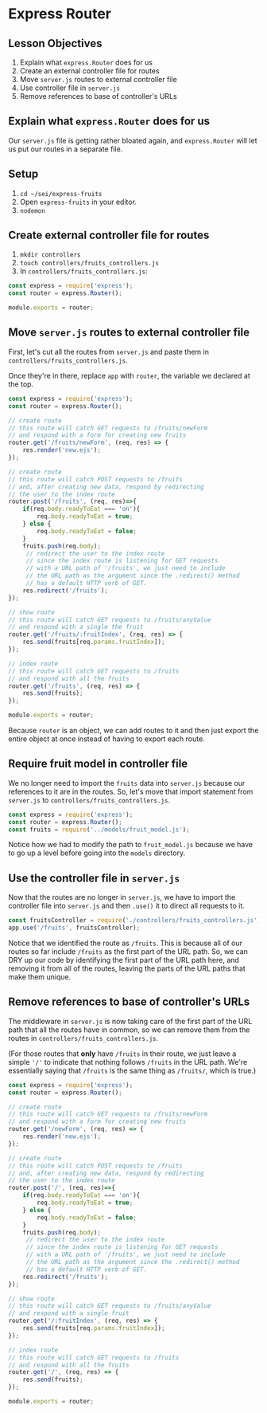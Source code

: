 # Express Router

## Lesson Objectives

1. Explain what `express.Router` does for us
1. Create an external controller file for routes
1. Move `server.js` routes to external controller file
1. Use controller file in `server.js`
1. Remove references to base of controller's URLs

## Explain what `express.Router` does for us

Our `server.js` file is getting rather bloated again, and `express.Router` will let us put our routes in a separate file.

## Setup

1. `cd ~/sei/express-fruits`
2. Open `express-fruits` in your editor.
3. `nodemon`

## Create external controller file for routes

1. `mkdir controllers`
2. `touch controllers/fruits_controllers.js`
3. In `controllers/fruits_controllers.js`:

```javascript
const express = require('express');
const router = express.Router();

module.exports = router;
```

## Move `server.js` routes to external controller file

First, let's cut all the routes from `server.js` and paste them in `controllers/fruits_controllers.js`.

Once they're in there, replace `app` with `router`, the variable we declared at the top.

```js
const express = require('express');
const router = express.Router();

// create route
// this route will catch GET requests to /fruits/newForm
// and respond with a form for creating new fruits
router.get('/fruits/newForm', (req, res) => {
    res.render('new.ejs');
});

// create route
// this route will catch POST requests to /fruits
// and, after creating new data, respond by redirecting
// the user to the index route
router.post('/fruits', (req, res)=>{
    if(req.body.readyToEat === 'on'){
        req.body.readyToEat = true;
    } else {
        req.body.readyToEat = false;
    }
    fruits.push(req.body);
     // redirect the user to the index route
     // since the index route is listening for GET requests
     // with a URL path of '/fruits', we just need to include
     // the URL path as the argument since the .redirect() method
     // has a default HTTP verb of GET.
    res.redirect('/fruits');
});

// show route
// this route will catch GET requests to /fruits/anyValue
// and respond with a single the fruit
router.get('/fruits/:fruitIndex', (req, res) => {
    res.send(fruits[req.params.fruitIndex]);
});

// index route
// this route will catch GET requests to /fruits
// and respond with all the fruits
router.get('/fruits', (req, res) => {
    res.send(fruits);
});

module.exports = router;
```

Because `router` is an object, we can add routes to it and then just export the entire object at once instead of having to export each route.


## Require fruit model in controller file

We no longer need to import the `fruits` data into `server.js` because our references to it are in the routes. So, let's move that import statement from `server.js` to `controllers/fruits_controllers.js`.

```js
const express = require('express');
const router = express.Router();
const fruits = require('../models/fruit_model.js');
```

Notice how we had to modify the path to `fruit_model.js` because we have to go up a level before going into the `models` directory.


## Use the controller file in `server.js`

Now that the routes are no longer in `server.js`, we have to import the controller file into `server.js` and then `.use()` it to direct all requests to it.

```js
const fruitsController = require('./controllers/fruits_controllers.js');
app.use('/fruits', fruitsController);
```

Notice that we identified the route as `/fruits`. This is because all of our routes so far include `/fruits` as the first part of the URL path. So, we can DRY up our code by identifying the first part of the URL path here, and removing it from all of the routes, leaving the parts of the URL paths that make them unique.

## Remove references to base of controller's URLs

The middleware in `server.js` is now taking care of the first part of the URL path that all the routes have in common, so we can remove them from the routes in `controllers/fruits_controllers.js`.

(For those routes that **only** have `/fruits` in their route, we just leave a simple `'/'` to indicate that nothing follows `/fruits` in the URL path. We're essentially saying that `/fruits` is the same thing as `/fruits/`, which is true.)

```js
const express = require('express');
const router = express.Router();

// create route
// this route will catch GET requests to /fruits/newForm
// and respond with a form for creating new fruits
router.get('/newForm', (req, res) => {
    res.render('new.ejs');
});

// create route
// this route will catch POST requests to /fruits
// and, after creating new data, respond by redirecting
// the user to the index route
router.post('/', (req, res)=>{
    if(req.body.readyToEat === 'on'){
        req.body.readyToEat = true;
    } else {
        req.body.readyToEat = false;
    }
    fruits.push(req.body);
     // redirect the user to the index route
     // since the index route is listening for GET requests
     // with a URL path of '/fruits', we just need to include
     // the URL path as the argument since the .redirect() method
     // has a default HTTP verb of GET.
    res.redirect('/fruits');
});

// show route
// this route will catch GET requests to /fruits/anyValue
// and respond with a single fruit
router.get('/:fruitIndex', (req, res) => {
    res.send(fruits[req.params.fruitIndex]);
});

// index route
// this route will catch GET requests to /fruits
// and respond with all the fruits
router.get('/', (req, res) => {
    res.send(fruits);
});

module.exports = router;
```
